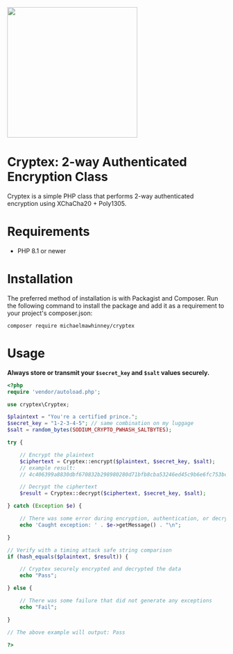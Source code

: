 <img src="https://img.mikeycomicsinc.com/cryptex_xl.png" width="300px">

# Cryptex: 2-way Authenticated Encryption Class

Cryptex is a simple PHP class that performs 2-way authenticated encryption using XChaCha20 + Poly1305.


# Requirements

* PHP 8.1 or newer


# Installation

The preferred method of installation is with Packagist and Composer. Run the following command to install the package and add it as a requirement to your project's composer.json:

`composer require michaelmawhinney/cryptex`


# Usage

**Always store or transmit your `$secret_key` and `$salt` values securely.**

```php
<?php
require 'vendor/autoload.php';

use cryptex\Cryptex;

$plaintext = "You're a certified prince.";
$secret_key = "1-2-3-4-5"; // same combination on my luggage
$salt = random_bytes(SODIUM_CRYPTO_PWHASH_SALTBYTES);

try {

    // Encrypt the plaintext
    $ciphertext = Cryptex::encrypt($plaintext, $secret_key, $salt);
    // example result: 
    // 4c406399a8830dbf670832b298980280d71bfb8cba53246ed45c9b6e6fc753bc100da3d10d4bf0d406d8afd18b8a5a79f44e50424ed0970914490706418c5725258e

    // Decrypt the ciphertext
    $result = Cryptex::decrypt($ciphertext, $secret_key, $salt);

} catch (Exception $e) {

    // There was some error during encryption, authentication, or decryption
    echo 'Caught exception: ' . $e->getMessage() . "\n";

}

// Verify with a timing attack safe string comparison
if (hash_equals($plaintext, $result)) {

    // Cryptex securely encrypted and decrypted the data
    echo "Pass";

} else {

    // There was some failure that did not generate any exceptions
    echo "Fail";

}

// The above example will output: Pass

?>
```
